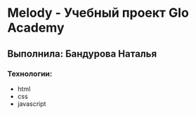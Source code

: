 # Melody - Учебный проект Glo Academy
## Выполнила: Бандурова Наталья

### Технологии:
- html
- css
- javascript

